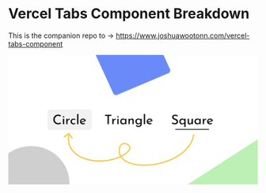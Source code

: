 # Vercel Tabs Component Breakdown

This is the companion repo to -> https://www.joshuawootonn.com/vercel-tabs-component 

![Alt text](./public/preview.png?raw=true "preview of Vercel tabs component")
